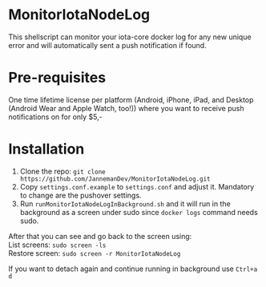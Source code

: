 # MonitorIotaNodeLog

This shellscript can monitor your iota-core docker log for any new unique error and will automatically sent a push notification if found.

# Pre-requisites

One time lifetime license per platform (Android, iPhone, iPad, and Desktop (Android Wear and Apple Watch, too!)) where you want to receive push notifications on for only $5,-

# Installation
1. Clone the repo: `git clone https://github.com/JannemanDev/MonitorIotaNodeLog.git`
2. Copy `settings.conf.example` to `settings.conf` and adjust it. Mandatory to change are the pushover settings.
3. Run `runMonitorIotaNodeLogInBackground.sh` and it will run in the background as a screen under sudo since `docker logs` command needs sudo.

After that you can see and go back to the screen using:  
List screens: `sudo screen -ls`  
Restore screen: `sudo screen -r MonitorIotaNodeLog`  

If you want to detach again and continue running in background use `Ctrl+a d`
